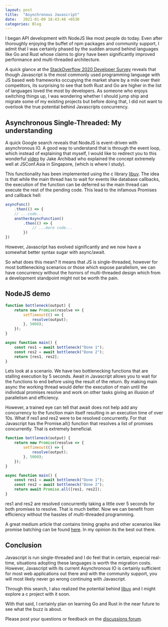 ```yaml
---
layout: post
title:  "Asynchronous Javascript"
date:   2021-01-09 18:43:48 +0530
categories: Blog
---
```


I began API development with NodeJS like most people do today.
Even after thoroughly enjoying the buffet of npm packages and community
support, I admit that I was certainly phased by the sudden around behind
languages like Go and Rust whose claims to glory have been significantly
improved performance and multi-threaded architecture. 

A quick glance at the
[StackOverflow 2020 Developer Survey](https://insights.stackoverflow.com/survey/2020#technology-most-loved-dreaded-and-wanted-languages-loved)
reveals that though Javascript is the most commonly used programming language
with JS based web frameworks occupying the market share by a mile over their
competitors, its surprising to see that both Rust and Go are higher in
the list of languages loved the most by developers. As someone who enjoys
switching things up, I was wondering whether I should jump ship and migrate
some of my existing projects but before doing that, I did not want to overlook
the true potential behind Javascripts concurrency.

## Asynchronous Single-Threaded: My understanding

A quick Google search reveals that NodeJS is event-driven with asynchronous IO.
A good way to understand that is through the event loop, which instead of
explaining that myself, I would like to redirect you to this wonderful [video](https://www.youtube.com/watch?v=cCOL7MC4Pl0&t=855s)
by Jake Archibad who explained the concept extremely well at JSConf.Asia in Singapore,
(which is where I study).

This functionality has been implemented using the c library [libuv](https://github.com/libuv/libuv). The idea
is that while the main thread has to wait for events like database callbacks,
the execution of the function can be deferred so the main thread can execute the
rest of the pending code. This lead to the infamous Promises and callback hell:

```javascript
asyncFunc()
    .then(() => {
    // ...code...
    anotherAsyncFunction()
        .then(() => {
            // ...more code...
        })
})
```

However, Javascript has evolved significantly and we now have a somewhat
better syntax sugar with async/await.

So what does this mean? It means that JS is single-threaded, however for
most bottlenecking scenarios or those which expose parallelism, we can have concurrency
without the horrors of multi-threaded design which from a development standpoint
might not be worth the pain.

## NodeJS demo

```javascript
function bottleneck(output) {
    return new Promise(resolve => {
        setTimeout(() => {
            resolve(output);
        }, 5000);
    });
}

async function main() {
    const res1 = await bottleneck("Done 1");
    const res2 = await bottleneck("Done 2");
    return [res1, res2];
}
```

Lets look at a scenario. We have two bottlenecking functions that are stalling
execution by 5 seconds. Await in Javascript allows you to wait for the
functions to end before using the result of the return. By making main async
the working thread would defer the execution of main until the individual
promises resolve and work on other tasks giving an illusion of parallelism and
efficiency. 

However, a trained eye can tell that await does not help add any concurrency to
the function main itself resulting in an execution time of over 10s. What if
res1 and res2 were to be resolved concurrently. For that Javascript has the
Promise.all() function that resolves a list of promises concurrently. That is
extremely beneficial.

```javascript
function bottleneck(output) {
    return new Promise(resolve => {
        setTimeout(() => {
            resolve(output);
        }, 5000);
    });
}

async function main() {
    const res1 = await bottleneck("Done 1");
    const res2 = await bottleneck("Done 2");
    return await Promise.all([res1, res2]);
}
```
res1 and res2 are resolved concurrently taking a little over 5 seconds for both
promises to resolve. That is much better. Now we can benefit from efficiency
without the hassles of multi-threaded programming.

A great medium article that contains timing graphs and other scenarios
like promise batching can be found [here](https://itnext.io/node-js-handling-asynchronous-operations-in-parallel-69679dfae3fc). 
In my opinion its the best out there.

## Conclusion
Javascript is run single-threaded and I do feel that in certain, especial
real-time, situations adopting these languages is worth the migration costs.
However, Javascript with its current Asynchronous IO is certainly sufficient
for most web applications out there and with the community support, you will
most likely never go wrong continuing with Javascript.

Through this search, I also realized the potential behind [libuv](https://github.com/libuv/libuv)
and I might explore a c project with it soon.

With that said, I certainly plan on learning Go and Rust in the near future
to see what the buzz is about.

Please post your questions or feedback on the
[discussions forum](https://github.com/yzia2000/blog/discussions).
